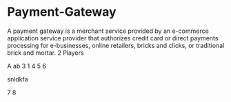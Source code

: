 # Payment-Gateway
A payment gateway is a merchant service provided by an e-commerce application service provider that authorizes credit card or direct payments processing for e-businesses, online retailers, bricks and clicks, or traditional brick and mortar. 
2
Players

A
ab
3
1
4
5
6


snldkfa

7
8
